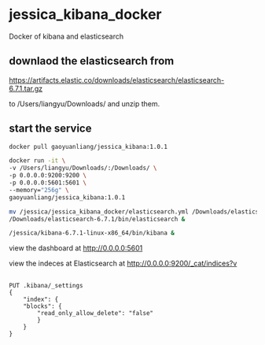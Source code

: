 # jessica_kibana_docker
Docker of kibana and elasticsearch


## downlaod the elasticsearch from 

https://artifacts.elastic.co/downloads/elasticsearch/elasticsearch-6.7.1.tar.gz 

to /Users/liangyu/Downloads/ and unzip them.

## start the service 

```bash
docker pull gaoyuanliang/jessica_kibana:1.0.1

docker run -it \
-v /Users/liangyu/Downloads/:/Downloads/ \
-p 0.0.0.0:9200:9200 \
-p 0.0.0.0:5601:5601 \
--memory="256g" \
gaoyuanliang/jessica_kibana:1.0.1

mv /jessica/jessica_kibana_docker/elasticsearch.yml /Downloads/elasticsearch-6.7.1/config/
/Downloads/elasticsearch-6.7.1/bin/elasticsearch &

/jessica/kibana-6.7.1-linux-x86_64/bin/kibana &
```

view the dashboard at http://0.0.0.0:5601

view the indeces at Elasticsearch at http://0.0.0.0:9200/_cat/indices?v

##

```
PUT .kibana/_settings
{
	"index": {
	"blocks": {
		"read_only_allow_delete": "false"
		}
	}
}
```
